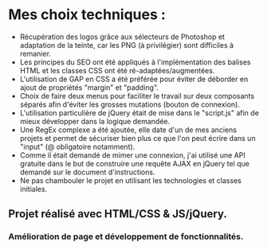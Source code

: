 # Mes choix techniques :

- Récupération des logos grâce aux sélecteurs de Photoshop et adaptation de la teinte, car les PNG (à privilégier) sont difficiles à remanier.
- Les principes du SEO ont été appliqués à l'implémentation des balises HTML et les classes CSS ont été ré-adaptées/augmentées.
- L'utilisation de GAP en CSS a été préférée pour éviter de déborder en ajout de propriétés "margin" et "padding".
- Choix de faire deux menus pour faciliter le travail sur deux composants séparés afin d'éviter les grosses mutations (bouton de connexion).
- L'utilisation particulière de jQuery était de mise dans le "script.js" afin de mieux développer dans la logique demandée.
- Une RegEx complexe a été ajoutée, elle date d'un de mes anciens projets et permet de sécuriser bien plus ce que l'on peut écrire dans un "input" (@ obligatoire notamment).
- Comme il était demandé de mimer une connexion, j'ai utilisé une API gratuite dans le but de construire une requête AJAX en jQuery tel que demandé sur le document d'instructions.
- Ne pas chambouler le projet en utilisant les technologies et classes initiales.

## Projet réalisé avec HTML/CSS & JS/jQuery.

### Amélioration de page et développement de fonctionnalités.